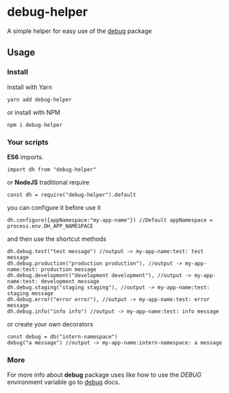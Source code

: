 # debug-helper

A simple helper for easy use of the [debug](https://www.npmjs.com/package/debug) package

## Usage

### Install

Install with Yarn
```
yarn add debug-helper
```
or install with NPM
```
npm i debug-helper
```
### Your scripts
**ES6** imports.
```
import dh from "debug-helper"
```
or **NodeJS** traditional require
```
const dh = require("debug-helper").default
```
you can configure it before use it
```
dh.configure({appNamespace:"my-app-name"}) //Default appNamespace = process.env.DH_APP_NAMESPACE
```
and then use the shortcut methods 
```
dh.debug.test("test message") //output -> my-app-name:test: test message
dh.debug.production("production production"), //output -> my-app-name:test: production message
dh.debug.development("development development"), //output -> my-app-name:test: development message
dh.debug.staging("staging staging"), //output -> my-app-name:test: staging message
dh.debug.error("error error"), //output -> my-app-name:test: error message
dh.debug.info("info info") //output -> my-app-name:test: info message
```
or create your own decorators
```
const debug = db("intern-namespace")
debug("a message") //output -> my-app-name:intern-namespace: a message
```
### More
For more info about **debug** package uses like how to use the *DEBUG* environment variable go to [debug](https://www.npmjs.com/package/debug) docs.